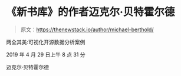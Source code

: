 # 《新书库》的作者迈克尔·贝特霍尔德

> 原文：<https://thenewstack.io/author/michael-berthold/>

两全其美:可视化开源数据分析案例

2019 年 4 月 29 日上午 8 点 31 分

迈克尔·贝特霍尔德